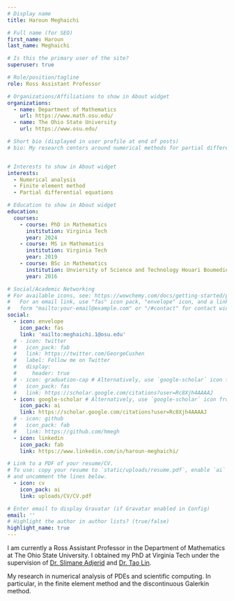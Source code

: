 ```yaml
---
# Display name
title: Haroun Meghaichi

# Full name (for SEO)
first_name: Haroun  
last_name: Meghaichi

# Is this the primary user of the site?
superuser: true

# Role/position/tagline
role: Ross Assistant Professor

# Organizations/Affiliations to show in About widget
organizations:
  - name: Department of Mathematics
    url: https://www.math.osu.edu/
  - name: The Ohio State University
    url: https://www.osu.edu/

# Short bio (displayed in user profile at end of posts)
# bio: My research centers around numerical methods for partial differential equations that model phyical phenomena in heterogeneous media. 


# Interests to show in About widget
interests:
  - Numerical analysis 
  - Finite element method
  - Partial differential equations

# Education to show in About widget
education:
  courses:
    - course: PhD in Mathematics 
      institution: Virginia Tech
      year: 2024
    - course: MS in Mathematics
      institution: Virginia Tech
      year: 2019
    - course: BSc in Mathematics
      institution: Unviersity of Science and Technology Houari Boumediene
      year: 2016

# Social/Academic Networking
# For available icons, see: https://wowchemy.com/docs/getting-started/page-builder/#icons
#   For an email link, use "fas" icon pack, "envelope" icon, and a link in the
#   form "mailto:your-email@example.com" or "/#contact" for contact widget.
social:
  - icon: envelope
    icon_pack: fas
    link: 'mailto:meghaichi.1@osu.edu'
  # - icon: twitter
  #   icon_pack: fab
  #   link: https://twitter.com/GeorgeCushen
  #   label: Follow me on Twitter
  #   display:
  #     header: true
  # - icon: graduation-cap # Alternatively, use `google-scholar` icon from `ai` icon pack
  #   icon_pack: fas
  #   link: https://scholar.google.com/citations?user=Rc8Xjh4AAAAJ
  - icon: google-scholar # Alternatively, use `google-scholar` icon from `ai` icon pack
    icon_pack: ai
    link: https://scholar.google.com/citations?user=Rc8Xjh4AAAAJ
  # - icon: github
  #   icon_pack: fab
  #   link: https://github.com/hmegh
  - icon: linkedin
    icon_pack: fab
    link: https://www.linkedin.com/in/haroun-meghaichi/

# Link to a PDF of your resume/CV.
# To use: copy your resume to `static/uploads/resume.pdf`, enable `ai` icons in `params.yaml`,
# and uncomment the lines below.
  - icon: cv
    icon_pack: ai
    link: uploads/CV/CV.pdf

# Enter email to display Gravatar (if Gravatar enabled in Config)
email: ''
# Highlight the author in author lists? (true/false)
highlight_name: true
---
```


<!-- I am a PhD candidate in Mathematics at Virginia Tech, -->
I am currently a Ross Assistant Professor in the Department of Mathematics at The Ohio State University. I obtained my PhD at Virginia Tech under the supervision of [Dr. Slimane Adjerid](https://math.vt.edu/people/faculty/adjerid-slimane.html) and [Dr. Tao Lin](https://math.vt.edu/people/faculty/lin-tao.html). 


 My research in numerical analysis of PDEs and scientific computing. In particular, in the finite element method and the discontinuous Galerkin method.

<!-- {{< icon name="download" pack="fas" >}} Download my {{< staticref "uploads/demo_resume.pdf" "newtab" >}}resumé{{< /staticref >}}. -->
